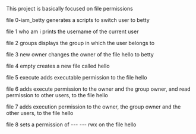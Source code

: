 This project is basically focused on file permissions

file 0-iam_betty generates a scripts to switch user to betty

file 1 who am i prints the username of the current user

file 2 groups displays the group in which the user belongs to

file 3 new owner changes the owner of the file hello to betty

file 4 empty creates a new file called hello

file 5 execute adds executable permission to the file hello

file 6 adds execute permission to the owner and the group owner, and read permission to other users, to the file hello

file 7 adds execution permission to the owner, the group owner and the other users, to the file hello

file 8 sets a permission of --- --- rwx on the file hello
